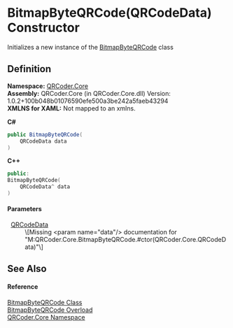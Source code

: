 # BitmapByteQRCode(QRCodeData) Constructor


Initializes a new instance of the <a href="T_QRCoder_Core_BitmapByteQRCode.md">BitmapByteQRCode</a> class



## Definition
**Namespace:** <a href="N_QRCoder_Core.md">QRCoder.Core</a>  
**Assembly:** QRCoder.Core (in QRCoder.Core.dll) Version: 1.0.2+100b048b01076590efe500a3be242a5faeb43294  
**XMLNS for XAML:** Not mapped to an xmlns.

**C#**
``` C#
public BitmapByteQRCode(
	QRCodeData data
)
```
**C++**
``` C++
public:
BitmapByteQRCode(
	QRCodeData^ data
)
```



#### Parameters
<dl><dt>  <a href="T_QRCoder_Core_QRCodeData.md">QRCodeData</a></dt><dd>\[Missing &lt;param name="data"/&gt; documentation for "M:QRCoder.Core.BitmapByteQRCode.#ctor(QRCoder.Core.QRCodeData)"\]</dd></dl>

## See Also


#### Reference
<a href="T_QRCoder_Core_BitmapByteQRCode.md">BitmapByteQRCode Class</a>  
<a href="Overload_QRCoder_Core_BitmapByteQRCode__ctor.md">BitmapByteQRCode Overload</a>  
<a href="N_QRCoder_Core.md">QRCoder.Core Namespace</a>  
